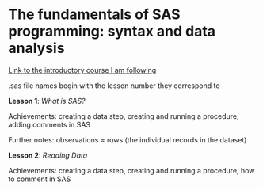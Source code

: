 # The fundamentals of SAS programming: syntax and data analysis

[Link to the introductory course I am following](https://www.youtube.com/watch?v=9U0a7DuRBYo&list=PLjrXzkmqZGHJOTesCBdZi2HjdB3-jWFDA)

.sas file names begin with the lesson number they correspond to

**Lesson 1**: *What is SAS?*

Achievements: creating a data step, creating and running a procedure, adding comments in SAS

Further notes: observations = rows (the individual records in the dataset)

**Lesson 2**: *Reading Data*

Achievements: creating a data step, creating and running a procedure, how to comment in SAS

